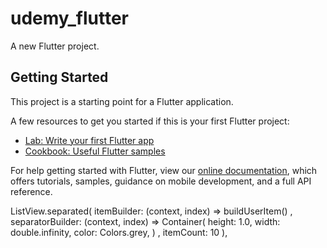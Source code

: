 # udemy_flutter

A new Flutter project.

## Getting Started

This project is a starting point for a Flutter application.

A few resources to get you started if this is your first Flutter project:

- [Lab: Write your first Flutter app](https://flutter.dev/docs/get-started/codelab)
- [Cookbook: Useful Flutter samples](https://flutter.dev/docs/cookbook)

For help getting started with Flutter, view our
[online documentation](https://flutter.dev/docs), which offers tutorials,
samples, guidance on mobile development, and a full API reference.


ListView.separated(
          itemBuilder: (context, index) => buildUserItem() ,
          separatorBuilder: (context, index) => Container(
            height: 1.0,
            width: double.infinity,
            color: Colors.grey,
          ) ,
          itemCount: 10 ),